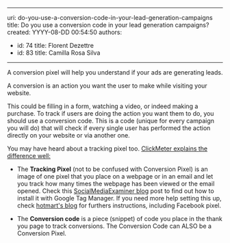 

---
uri: do-you-use-a-conversion-code-in-your-lead-generation-campaigns
title: Do you use a conversion code in your lead generation campaigns?
created: YYYY-08-DD 00:54:50
authors:
  - id: 74
    title: Florent Dezettre
  - id: 83
    title: Camilla Rosa Silva
---




<span class='intro'> <p>A conversion pixel will help you understand if your ads are generating leads.<br></p> </span>

<p>A conversion is an action you want the user to make while visiting your website.&#160;</p><p>This could be filling in a form, watching a video, or indeed making a purchase. To track if users are doing the action you want them to do, you should use a conversion code. This is a code (unique for every campaign you will do) that will check if every single user has performed the action directly on your website or via another one.<br></p><p>You may have heard about a tracking pixel too. <a href="https&#58;//support.clickmeter.com/hc/en-us/articles/211034566-What-is-the-difference-between-a-Tracking-Pixel-and-Conversion-Code-">ClickMeter explains the difference well&#58;</a></p><p></p><ul><li>The <strong>Tracking Pixel</strong> (not to be confused with Conversion Pixel) is an image of one pixel that you place on a webpage or in an email and let you track how many times the webpage has been viewed or the email opened. Check this <a href="https&#58;//www.socialmediaexaminer.com/tracking-pixels-google-tag-manager/">SocialMediaExaminer blog</a>&#160;post&#160;to find out how to install it&#160;with Google Tag Manager.&#160;If you need more&#160;help setting this up, check <a href="https&#58;//blog.hotmart.com/en/conversion-pixel/" title="hotmart's">hotmart's blog</a>&#160;for furthers instructions, including Facebook pixel.<br></li></ul><ul><li>The <strong>Conversion code</strong> is a piece (snippet) of code you place in the thank you page to track conversions. The Conversion Code can ALSO be a Conversion Pixel. <br></li></ul>


